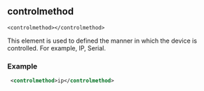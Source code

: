 
## controlmethod

`<controlmethod></controlmethod>`


This element is used to defined the manner in which the device is controlled. For example, IP, Serial.


### Example

```xml
 <controlmethod>ip</controlmethod>
```




